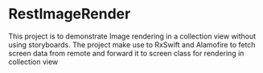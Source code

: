 # RestImageRender

This project is to demonstrate Image rendering in a collection view without using storyboards. The project make use to RxSwift and Alamofire to fetch screen data from remote and forward it to screen class for rendering in collection view
